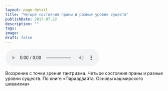 ```yaml
---
layout: page-detail
title: "Четыре состояния праны и разные уровни существ"
publishDate: 2017.07.22
description: ""
tags:
image:
draft: false
---
```


<audio title="2017.07.22 - Четыре состояния праны и разные уровни существ.mp3" src="/upload/iblock/738/738b271d874eb8cfbf6bb796563ad58f.mp3" controls=""></audio>

 Воззрение с точки зрения тантризма. Четыре состояния праны и разные уровни существ. По книге «Параадвайта. Основы кашмирского шиваизма» 

  
